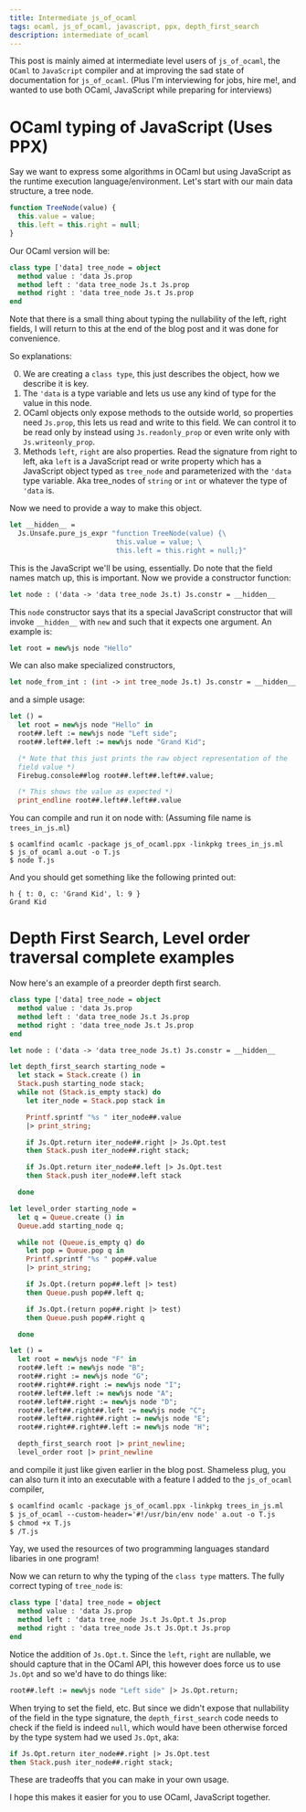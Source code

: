```yaml
---
title: Intermediate js_of_ocaml
tags: ocaml, js_of_ocaml, javascript, ppx, depth_first_search
description: intermediate of_ocaml
---
```


This post is mainly aimed at intermediate level users of
`js_of_ocaml`, the `OCaml` to `JavaScript` compiler and at improving
the sad state of documentation for `js_of_ocaml`. (Plus I'm
interviewing for jobs, hire me!, and wanted to use both OCaml,
JavaScript while preparing for interviews)

OCaml typing of JavaScript (Uses PPX)
==========================================

Say we want to express some algorithms in OCaml but using JavaScript
as the runtime execution language/environment. Let's start with our
main data structure, a tree node.

```javascript
function TreeNode(value) {
  this.value = value;
  this.left = this.right = null;
}
```

Our OCaml version will be:

```ocaml
class type ['data] tree_node = object
  method value : 'data Js.prop
  method left : 'data tree_node Js.t Js.prop
  method right : 'data tree_node Js.t Js.prop
end
```

Note that there is a small thing about typing the nullability of the
left, right fields, I will return to this at the end of the blog post
and it was done for convenience.

So explanations:

0. We are creating a `class type`, this just describes the object, how
   we describe it is key.
1. The `'data` is a type variable and lets us use any kind of type for
   the value in this node.
2. OCaml objects only expose methods to the outside world, so
   properties need `Js.prop`, this lets us read and write to this
   field. We can control it to be read only by instead using
   `Js.readonly_prop` or even write only with
   `Js.writeonly_prop`.
3. Methods `left`, `right` are also properties. Read the signature
   from right to left, aka `left` is a JavaScript read or write
   property which has a JavaScript object typed as `tree_node` and
   parameterized with the `'data` type variable. Aka tree_nodes of
   `string` or `int` or whatever the type of `'data` is.
   
Now we need to provide a way to make this object.

```ocaml
let __hidden__ =
  Js.Unsafe.pure_js_expr "function TreeNode(value) {\
                          this.value = value; \
                          this.left = this.right = null;}"
```

This is the JavaScript we'll be using, essentially. Do note that the
field names match up, this is important. Now we provide a
constructor function: 

```ocaml
let node : ('data -> 'data tree_node Js.t) Js.constr = __hidden__
```

This `node` constructor says that its a special JavaScript constructor
that will invoke `__hidden__` with `new` and such that it expects one
argument. An example is: 

```ocaml
let root = new%js node "Hello"
```

We can also make specialized constructors,

```ocaml
let node_from_int : (int -> int tree_node Js.t) Js.constr = __hidden__
```

and a simple usage: 

```ocaml
let () =
  let root = new%js node "Hello" in
  root##.left := new%js node "Left side";
  root##.left##.left := new%js node "Grand Kid";

  (* Note that this just prints the raw object representation of the
  field value *)
  Firebug.console##log root##.left##.left##.value;

  (* This shows the value as expected *)
  print_endline root##.left##.left##.value
```

You can compile and run it on node with: (Assuming file name is
`trees_in_js.ml`)

```shell
$ ocamlfind ocamlc -package js_of_ocaml.ppx -linkpkg trees_in_js.ml
$ js_of_ocaml a.out -o T.js
$ node T.js
```
And you should get something like the following printed out:

```shell
h { t: 0, c: 'Grand Kid', l: 9 }
Grand Kid
```

Depth First Search, Level order traversal complete examples
====================================================================

Now here's an example of a preorder depth first search.

```ocaml
class type ['data] tree_node = object
  method value : 'data Js.prop
  method left : 'data tree_node Js.t Js.prop
  method right : 'data tree_node Js.t Js.prop
end

let node : ('data -> 'data tree_node Js.t) Js.constr = __hidden__

let depth_first_search starting_node =
  let stack = Stack.create () in
  Stack.push starting_node stack;
  while not (Stack.is_empty stack) do
    let iter_node = Stack.pop stack in

    Printf.sprintf "%s " iter_node##.value
    |> print_string;

    if Js.Opt.return iter_node##.right |> Js.Opt.test
    then Stack.push iter_node##.right stack;

    if Js.Opt.return iter_node##.left |> Js.Opt.test
    then Stack.push iter_node##.left stack

  done

let level_order starting_node =
  let q = Queue.create () in
  Queue.add starting_node q;

  while not (Queue.is_empty q) do
    let pop = Queue.pop q in
    Printf.sprintf "%s " pop##.value
    |> print_string;

    if Js.Opt.(return pop##.left |> test)
    then Queue.push pop##.left q;

    if Js.Opt.(return pop##.right |> test)
    then Queue.push pop##.right q

  done

let () =
  let root = new%js node "F" in
  root##.left := new%js node "B";
  root##.right := new%js node "G";
  root##.right##.right := new%js node "I";
  root##.left##.left := new%js node "A";
  root##.left##.right := new%js node "D";
  root##.left##.right##.left := new%js node "C";
  root##.left##.right##.right := new%js node "E";
  root##.right##.right##.left := new%js node "H";

  depth_first_search root |> print_newline;
  level_order root |> print_newline
```

and compile it just like given earlier in the blog post. Shameless
plug, you can also turn it into an executable with a feature I added
to the `js_of_ocaml` compiler, 

```ocaml
$ ocamlfind ocamlc -package js_of_ocaml.ppx -linkpkg trees_in_js.ml
$ js_of_ocaml --custom-header='#!/usr/bin/env node' a.out -o T.js
$ chmod +x T.js
$ /T.js
```

Yay, we used the resources of two programming languages standard
libaries in one program!

Now we can return to why the typing of the `class type` matters. The
fully correct typing of `tree_node` is:

```ocaml
class type ['data] tree_node = object
  method value : 'data Js.prop
  method left : 'data tree_node Js.t Js.Opt.t Js.prop
  method right : 'data tree_node Js.t Js.Opt.t Js.prop
end
```

Notice the addition of `Js.Opt.t`. Since the `left`, `right` are
nullable, we should capture that in the OCaml API, this however does
force us to use `Js.Opt` and so we'd have to do things like:

```ocaml
root##.left := new%js node "Left side" |> Js.Opt.return;
```

When trying to set the field, etc. But since we didn't expose that
nullability of the field in the type signature, the
`depth_first_search` code needs to check if the field is indeed
`null`, which would have been otherwise forced by the type system had
we used `Js.Opt`, aka:

```ocaml
if Js.Opt.return iter_node##.right |> Js.Opt.test
then Stack.push iter_node##.right stack;
```

These are tradeoffs that you can make in your own usage. 

I hope this makes it easier for you to use OCaml, JavaScript together.
